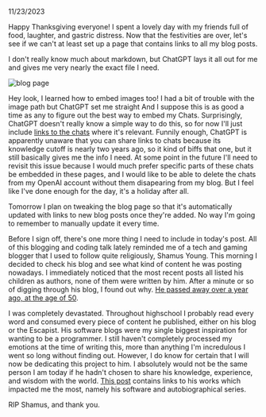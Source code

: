 11/23/2023

Happy Thanksgiving everyone! I spent a lovely day with my friends full of food, laughter, and gastric distress. Now that the festivities are over, let's see if we can't at least set up a page that contains links to all my blog posts.

I don't really know much about markdown, but ChatGPT lays it all out for me and gives me very nearly the exact file I need.

![blog page](https://reachforthesky.github.io/task-weaver-ai/assets/blog-content/11-23-2023/blog.png)

Hey look, I learned how to embed images too! I had a bit of trouble with the image path but ChatGPT set me straight And I suppose this is as good a time as any to figure out the best way to embed my Chats. Surprisingly, ChatGPT doesn't really know a simple way to do this, so for now I'll just include [links to the chats](https://chat.openai.com/share/9f9e5d3f-a76f-4e7b-9da0-00f654333f74) where it's relevant. Funnily enough, ChatGPT is apparently unaware that you can share links to chats because its knowledge cutoff is nearly two years ago, so it kind of biffs that one, but it still basically gives me the info I need. At some point in the future I'll need to revisit this issue because I would much prefer specific parts of these chats be embedded in these pages, and I would like to be able to delete the chats from my OpenAI account without them disapearing from my blog. But I feel like I've done enough for the day, it's a holiday after all.

Tomorrow I plan on tweaking the blog page so that it's automatically updated with links to new blog posts once they're added. No way I'm going to remember to manually update it every time.

Before I sign off, there's one more thing I need to include in today's post. All of this blogging and coding talk lately reminded me of a tech and gaming blogger that I used to follow quite religiously, Shamus Young. This morning I decided to check his blog and see what kind of content he was posting nowadays. I immediately noticed that the most recent posts all listed his children as authors, none of them were written by him. After a minute or so of digging through his blog, I found out why. [He passed away over a year ago, at the age of 50](https://www.shamusyoung.com/twentysidedtale/?p=54513).

I was completely devastated. Throughout highschool I probably read every word and consumed every piece of content he published, either on his blog or the Escapist. His software blogs were my single biggest inspiration for wanting to be a programmer. I still haven't completely processed my emotions at the time of writing this, more than anything I'm incredulous I went so long without finding out. However, I do know for certain that I will now be dedicating this project to him. I absolutely would not be the same person I am today if he hadn't chosen to share his knowledge, experience, and wisdom with the world. [This post](https://www.shamusyoung.com/twentysidedtale/?page_id=15033) contains links to his works which impacted me the most, namely his software and autobiographical series.

RIP Shamus, and thank you.